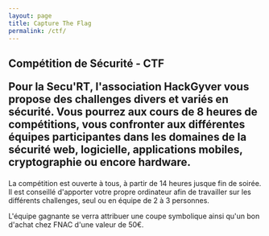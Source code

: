 ```yaml
---
layout: page
title: Capture The Flag
permalink: /ctf/
---
```


<div style="wrapper">
    <h2>Compétition de Sécurité - CTF
        <p class="info">
            Pour la Secu'RT, l'association HackGyver vous propose des challenges divers et variés en sécurité. Vous
            pourrez aux cours de 8 heures de compétitions, vous confronter aux différentes équipes participantes dans
            les domaines de la sécurité web, logicielle, applications mobiles, cryptographie ou encore hardware.
        </p>
    </h2>
    <p>
        La compétition est ouverte à tous, à partir de 14 heures jusque fin de soirée. Il est conseillé d'apporter
        votre propre ordinateur afin de travailler sur les différents challenges, seul ou en équipe de 2 à 3 personnes.
    </p>
    <p>
        L'équipe gagnante se verra attribuer une coupe symbolique ainsi qu'un bon d'achat chez FNAC d'une valeur de
        50€.
    </p>
</div>
